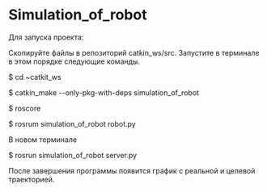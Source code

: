 # Simulation_of_robot

Для запуска проекта: 

Cкопируйте файлы в репозиторий catkin_ws/src.
Запустите в терминале в этом порядке следующие команды.

$ cd ~catkit_ws

$ catkin_make --only-pkg-with-deps simulation_of_robot

$ roscore

$ rosrum simulation_of_robot robot.py
 
В новом терминале

$ rosrun simulation_of_robot server.py
  
После завершения программы появится график с реальной и целевой траекторией.
